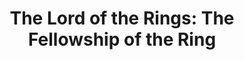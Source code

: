 ---
title: "The Lord of the Rings: The Fellowship of the Ring"

year: 2001

director: "Peter Jackson"

summary: "Totally not about the siege of Vienna"

comment: "This is what he did after 'Meet the Feebles' and 'Braindead'. Just so you know."

image: "https://media.giphy.com/media/12qNvHa3ecm0ZG/giphy.gif"

imdb: "https://www.imdb.com/title/tt0120737/"

quotes:
---